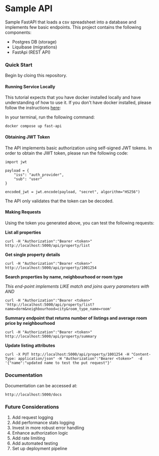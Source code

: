 # Sample API

Sample FastAPI that loads a csv spreadsheet into a database and implements few basic endpoints. This project contains the following components:

- Postgres DB (storage)
- Liquibase (migrations)
- FastApi (REST API)

### Quick Start

Begin by cloing this repository.

#### Running Service Locally

This tutorial expects that you have docker installed locally and have understanding of how to use it. If you don't have docker installed, please follow the instructions [here](https://docs.docker.com/engine/install):

In your terminal, run the following command:

```
docker compose up fast-api
```

#### Obtaining JWT Token

The API implements basic authorization using self-signed JWT tokens. In order to obtain the JWT token, please run the following code:

```
import jwt

payload = {
    "iss": "auth_provider",
    "sub": "user"
}

encoded_jwt = jwt.encode(payload, "secret", algorithm="HS256")
```

The API only validates that the token can be decoded.

#### Making Requests

Using the token you generated above, you can test the following requests:

<strong>List all properties</strong>

```
curl -H "Authorization":"Bearer <token>" http://localhost:5000/api/property/list
```

<strong>Get single property details</strong>

```
curl -H "Authorization":"Bearer <token>" http://localhost:5000/api/property/1001254
```

<strong>Search properties by name, neighbourhood or room type</strong>

<em>This end-point implements LIKE match and joins query parameters with AND</em>

```
curl -H "Authorization":"Bearer <token>" 'http://localhost:5000/api/property/list?name=dorm&neighbourhood=city&room_type_name=room'

```

<strong>Summary endpoint that returns number of listings and average room price by neighbourhood</strong>

```
curl -H "Authorization":"Bearer <token>" http://localhost:5000/api/property/summary
```

<strong>Update listing attributes</strong>

```
curl -X PUT http://localhost:5000/api/property/1001254 -H "Content-Type: application/json" -H "Authorization":"Bearer <token>"  -d '{"name":"updated name to test the put request"}'

```

### Documentation

Documentation can be accessed at:

```
http://localhost:5000/docs
```

### Future Considerations

1. Add request logging
2. Add performance stats logging
3. Invest in more robust error handling
4. Enhance authorization logic
5. Add rate limiting
6. Add automated testing
7. Set up deployment pipeline

